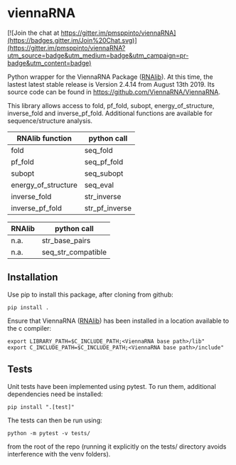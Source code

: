 # viennaRNA

[![Join the chat at https://gitter.im/pmsppinto/viennaRNA](https://badges.gitter.im/Join%20Chat.svg)](https://gitter.im/pmsppinto/viennaRNA?utm_source=badge&utm_medium=badge&utm_campaign=pr-badge&utm_content=badge)

Python wrapper for the ViennaRNA Package ([RNAlib](https://www.tbi.univie.ac.at/RNA/)). At this time, the lastest latest stable release is Version 2.4.14 from August 13th 2019. Its source code can be found in https://github.com/ViennaRNA/ViennaRNA.

This library allows access to fold, pf_fold, subopt, energy_of_structure, inverse_fold and inverse_pf_fold. Additional functions are available for sequence/structure analysis.

| RNAlib function      | python call         |
|----------------------|---------------------|
| fold                 | seq_fold            |
| pf_fold              | seq_pf_fold         |
| subopt               | seq_subopt          |
| energy_of_structure  | seq_eval            |
| inverse_fold         | str_inverse         |
| inverse_pf_fold      | str_pf_inverse      |

| RNAlib               | python call         |
|----------------------|---------------------|
| n.a.                 | str_base_pairs      |
| n.a.                 | seq_str_compatible  |

## Installation

Use pip to install this package, after cloning from github:
```
pip install .
```

Ensure that ViennaRNA ([RNAlib](https://www.tbi.univie.ac.at/RNA/)) has been installed in a location available to the c compiler:
```
export LIBRARY_PATH=$C_INCLUDE_PATH;<ViennaRNA base path>/lib"
export C_INCLUDE_PATH=$C_INCLUDE_PATH;<ViennaRNA base path>/include"
```

## Tests

Unit tests have been implemented using pytest. To run them, additional dependencies need be installed:
```
pip install ".[test]"
```

The tests can then be run using:
```
python -m pytest -v tests/
```
from the root of the repo (running it explicitly on the tests/ directory avoids interference with the venv folders).